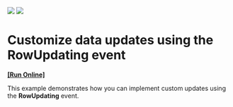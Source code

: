 <!-- default badges list -->
[![](https://img.shields.io/badge/Open_in_DevExpress_Support_Center-FF7200?style=flat-square&logo=DevExpress&logoColor=white)](https://supportcenter.devexpress.com/ticket/details/E60)
[![](https://img.shields.io/badge/📖_How_to_use_DevExpress_Examples-e9f6fc?style=flat-square)](https://docs.devexpress.com/GeneralInformation/403183)
<!-- default badges end -->
# Customize data updates using the RowUpdating event
<!-- run online -->
**[[Run Online]](https://codecentral.devexpress.com/e60)**
<!-- run online end -->


<p>This example demonstrates how you can implement custom updates using the <strong>RowUpdating</strong> event.</p>

<br/>


